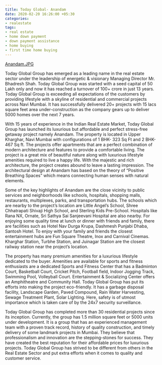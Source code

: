 ```yaml
---
title: Today Global- Anandam
date: 2020-02-20 16:26:00 +05:30
categories:
- realestate
tags:
- real estate
- home down payment
- down payment assistance
- home buying
- first time home buying
---
```


[Anandam.JPG](/uploads/Anandam.JPG)

Today Global Group has emerged as a leading name in the real estate sector under the leadership of energetic & visionary Managing Director Mr. Bhadresh Shah. Today Global Group was started with a seed capital of 50 Lakh only and now it has reached a turnover of 100+ crore in just 13 years. Today Global Group is exceeding all expectations of the customers by providing lifestyle with a skyline of residential and commercial projects across Navi Mumbai. It has successfully delivered 20+ projects with 15 lacs square feet area under-construction as the company gears up to deliver 5000 homes over the next 7 years.

With 15 years of experience in the Indian Real Estate Market, Today Global Group has launched its luxurious but affordable and perfect stress-free getaway project namely Anandam. The property is located in Upper Kharghar, Navi Mumbai with configurations of 1 BHK- 323 Sq Ft and 2 BHK- 467 Sq ft. The projects offer apartments that are a perfect combination of modern architecture and features to provide a comfortable living. The project is a great mix of beautiful nature along with luxurious lifestyle amenities required to live a happy life. With the majestic and rich architecture, the project creates abound to leave a lasting impression. The architectural design at Anandam has based on the theory of “Positive Breathing Spaces” which means connecting human senses with natural elements.

Some of the key highlights of Anandam are the close vicinity to public services and neighborhoods like schools, hospitals, shopping malls, restaurants, multiplexes, parks, and transportation hubs. The schools which are nearby to the project’s location are Little Angel’s School, Shree Chhatrapati Shivaji High School, and Sterling Kids Pre-School. Hospitals like Rana NX, Ornate, Sri Sathya Sai Sanjeevani Hospital are also nearby. For enjoying some quality time at lunch or dinner with friends and family, there are facilities such as Hotel Nav Durga Krupa, Dashmesh Punjabi Dhaba, Santosh Hotel. To enjoy with your family and friends the closest entertainment hubs are Fun Square Theatre, Inox and Carnival Cinemas. Kharghar Station, Turbhe Station, and Juinagar Station are the closest railway station near the project’s location.

The property has many premium amenities for a luxurious lifestyle dedicated to the buyer. Amenities are available for sports and fitness enthusiasts are a dedicated Sports and Fitness Center that has a Badminton Court, Basketball Court, Cricket Pitch, Football field, Indoor Jogging Track, Swimming Pool, Volleyball Court. Entertainment & Socializing Center offers an Amphitheatre and Community Hall. Today Global Group has put its efforts into making the project eco-friendly. It has a garbage disposal facility, Landscape Garden, Paved Compound, Rain Water Harvesting, Sewage Treatment Plant, Solar Lighting. Here, safety is of utmost importance which is taken care of by the 24x7 security surveillance.

Today Global Group has completed more than 30 residential projects since its inception. Currently, the group has 1.5 million square feet or 5000 units under development. It is a group that has an experienced management team with a proven track record, history of quality construction, and timely delivery of some landmark projects in Mumbai. They believe that professionalism and innovation are the stepping-stones for success. They have created the best reputation for their affordable prices for luxurious projects. Today Global Group has strived to be different from others in the Real Estate Sector and put extra efforts when it comes to quality and customer service.